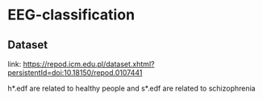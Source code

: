 # EEG-classification

## Dataset

link: https://repod.icm.edu.pl/dataset.xhtml?persistentId=doi:10.18150/repod.0107441

h*.edf are related to healthy people
and s*.edf are related to schizophrenia
